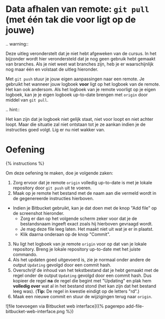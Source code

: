 # Data afhalen van remote: `git pull` (met één tak die voor ligt op de jouwe)
.. warning::

   Deze uitleg veronderstelt dat je niet hebt afgeweken van de cursus. In het bijzonder wordt hier verondersteld dat je nog geen gebruik hebt gemaakt van branches. Als je niet weet wat branches zijn, heb je er waarschijnlijk nog maar één en volstaat de uitleg hieronder.

Met `git push` stuur je jouw eigen aanpassingen naar een remote. Je gebruikt het wanneer jouw logboek **voor** ligt op het logboek van de remote. Het kan ook andersom. Als het logboek van je remote voorligt op je eigen logboek, kan je je eigen logboek up-to-date brengen met `origin` door middel van `git pull`.

.. hint::

   Het kan zijn dat je logboek niet gelijk staat, niet voor loopt en niet achter loopt. Maar die situatie zal niet ontstaan tot je ze aankan indien je de instructies goed volgt. Lig er nu niet wakker van.

# Oefening
{% instructions %}

Om deze oefening te maken, doe je volgende zaken:

1. Zorg ervoor dat je remote `origin` volledig up-to-date is met je lokale repository door `git push` uit te voeren.
2. Maak op je remote het bestand met de naam aan die vermeld wordt in de gegenereerde instructies hierboven.
  - Indien je Bitbucket gebruikt, kan je dat doen met de knop "Add file" op de screenshot hieronder.
    - Zorg er dan op het volgende scherm zeker voor dat je de bestandsnaam ingeeft exact zoals hij hierboven gevraagd wordt.
    - Je mag deze file leeg laten. Het maakt niet uit wat je er in plaatst.
    - Klik daarna onderaan op de knop "Commit".
3. Nu ligt het logboek van je remote `origin` voor op dat van je lokale repository. Breng je lokale repository up-to-date met het juiste commando.
4. Als het updaten goed uitgevoerd is, zie je normaal onder andere de output `Updating` gevolgd door een commit hash.
5. Overschrijf de inhoud van het tekstbestand dat je hebt gemaakt met de regel onder de output `Updating` gevolgd door een commit hash. Dus kopieer de regel **na** de regel die begint met "Updating" en plak hem **volledig over** wat al in het bestand stond (het kan zijn dat het bestand leeg was). (**Tip:** De regel in kwestie eindigt op de letters "rd".)
6. Maak een nieuwe commit en stuur de wijzigingen terug naar `origin`.

![file toevoegen via Bitbucket web interface]({% pagerepo add-file-bitbucket-web-interface.png %})
